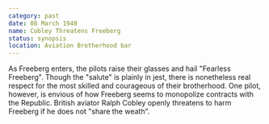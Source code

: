 ```yaml
---
category: past
date: 08 March 1948
name: Cobley Threatens Freeberg
status: synopsis
location: Aviation Brotherhood bar
---
```

As Freeberg enters, the pilots raise their glasses and hail "Fearless Freeberg". Though the "salute" is plainly in jest, there is nonetheless real respect for the most skilled and courageous of their brotherhood. One pilot, however, is envious of how Freeberg seems to monopolize contracts with the Republic. British aviator Ralph Cobley openly threatens to harm Freeberg if he does not "share the weath". 

